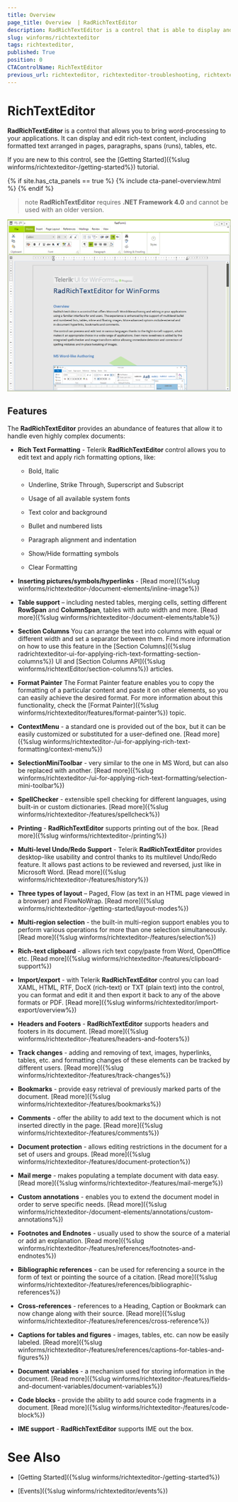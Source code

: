 ```yaml
---
title: Overview 
page_title: Overview  | RadRichTextEditor
description: RadRichTextEditor is a control that is able to display and edit rich-text content including formatted text arranged in pages, paragraphs, spans (runs), tables, etc. 
slug: winforms/richtexteditor
tags: richtexteditor,
published: True
position: 0
CTAControlName: RichTextEditor
previous_url: richtexteditor, richtexteditor-troubleshooting, richtexteditor-styles-and-templates-template-structure, richtexteditor-styles-and-templates-styling-the-richtexteditor, richtexteditor-styles-and-templates   
---
```


# RichTextEditor

__RadRichTextEditor__ is a control that allows you to bring word-processing to your applications. It can display and edit rich-text content, including formatted text arranged in pages, paragraphs, spans (runs), tables, etc.

If you are new to this control, see the [Getting Started]({%slug winforms/richtexteditor-/getting-started%}) tutorial.

{% if site.has_cta_panels == true %}
{% include cta-panel-overview.html %}
{% endif %}
        
>note **RadRichTextEditor** requires **.NET Framework 4.0** and cannot be used with an older version. 

![richtexteditor 001](images/richtexteditor001.png)

## Features

The __RadRichTextEditor__ provides an abundance of features that allow it to handle even highly complex documents:

* __Rich Text Formatting__ - Telerik __RadRichTextEditor__ control allows you to edit text and apply rich formatting options, like:

	* Bold, Italic

	* Underline, Strike Through, Superscript and Subscript

	* Usage of all available system fonts 

	* Text color and background

	* Bullet and numbered lists

	* Paragraph alignment and indentation

	* Show/Hide formatting symbols

	* Clear Formatting 

* __Inserting pictures/symbols/hyperlinks__ - [Read more]({%slug winforms/richtexteditor-/document-elements/inline-image%})

* __Table support__ – including nested tables, merging cells, setting different __RowSpan__ and __ColumnSpan__, tables with auto width and more. [Read more]({%slug winforms/richtexteditor-/document-elements/table%})

* __Section Columns__ You can arrange the text into columns with equal or different width and set a separator between them. Find more information on how to use this feature in the [Section Columns]({%slug radrichtexteditor-ui-for-applying-rich-text-formatting-section-columns%}) UI and [Section Columns API]({%slug winforms/richtextEditor/section-columns%}) articles.

* __Format Painter__ The Format Painter feature enables you to copy the formatting of a particular content and paste it on other elements, so you can easily achieve the desired format. For more information about this functionality, check the [Format Painter]({%slug winforms/richtexteditor/features/format-painter%}) topic.

* __ContextMenu__ - a standard one is provided out of the box, but it can be easily customized or substituted for a user-defined one. [Read more]({%slug winforms/richtexteditor-/ui-for-applying-rich-text-formatting/context-menu%})

* __SelectionMiniToolbar__ - very similar to the one in MS Word, but can also be replaced with another. [Read more]({%slug winforms/richtexteditor-/ui-for-applying-rich-text-formatting/selection-mini-toolbar%})

* __SpellChecker__ - extensible spell checking for different languages, using built-in or custom dictionaries. [Read more]({%slug winforms/richtexteditor-/features/spellcheck%})

* __Printing__ - **RadRichTextEditor** supports printing out of the box. [Read more]({%slug winforms/richtexteditor-/printing%})

* __Multi-level Undo/Redo Support__ - Telerik __RadRichTextEditor__ provides desktop-like usability and control thanks to its multilevel Undo/Redo feature. It allows past actions to be reviewed and reversed, just like in Microsoft Word. [Read more]({%slug winforms/richtexteditor-/features/history%})

* __Three types of layout__ – Paged, Flow (as text in an HTML page viewed in a browser) and FlowNoWrap. [Read more]({%slug winforms/richtexteditor-/getting-started/layout-modes%})

* __Multi-region selection__ - the built-in multi-region support enables you to perform various operations for more than one selection simultaneously. [Read more]({%slug winforms/richtexteditor-/features/selection%})

* __Rich-text clipboard__ - allows rich text copy/paste from Word, OpenOffice etc. [Read more]({%slug winforms/richtexteditor-/features/clipboard-support%})

* __Import/export__ - with Telerik __RadRichTextEditor__ control you can load XAML, HTML, RTF, DocX (rich-text) or TXT (plain text) into the control, you can format and edit it and then export it back to any of the above formats or PDF. [Read more]({%slug winforms/richtexteditor/import-export/overview%})

* __Headers and Footers__ - __RadRichTextEditor__ supports headers and footers in its document. [Read more]({%slug winforms/richtexteditor-/features/headers-and-footers%})

* __Track changes__ - adding and removing of text, images, hyperlinks, tables, etc. and formatting changes of these elements can be tracked by different users. [Read more]({%slug winforms/richtexteditor-/features/track-changes%})

* __Bookmarks__ - provide easy retrieval of previously marked parts of the document. [Read more]({%slug winforms/richtexteditor-/features/bookmarks%})

* __Comments__ - offer the ability to add text to the document which is not inserted directly in the page. [Read more]({%slug winforms/richtexteditor-/features/comments%})

* __Document protection__ - allows editing restrictions in the document for a set of users and groups. [Read more]({%slug winforms/richtexteditor-/features/document-protection%})

* __Mail merge__ - makes populating a template document with data easy. [Read more]({%slug winforms/richtexteditor-/features/mail-merge%})

* __Custom annotations__ - enables you to extend the document model in order to serve specific needs. [Read more]({%slug winforms/richtexteditor-/document-elements/annotations/custom-annotations%})

* __Footnotes and Endnotes__ - usually used to show the source of a material or add an explanation. [Read more]({%slug winforms/richtexteditor-/features/references/footnotes-and-endnotes%})

* __Bibliographic references__ - can be used for referencing a source in the form of text or pointing the source of a citation. [Read more]({%slug winforms/richtexteditor-/features/references/bibliographic-references%})

* __Cross-references__ - references to a Heading, Caption or Bookmark can now change along with their source. [Read more]({%slug winforms/richtexteditor-/features/references/cross-reference%})

* __Captions for tables and figures__ - images, tables, etc. can now be easily labeled. [Read more]({%slug winforms/richtexteditor-/features/references/captions-for-tables-and-figures%})

* __Document variables__ - a mechanism used for storing information in the document. [Read more]({%slug winforms/richtexteditor-/features/fields-and-document-variables/document-variables%})

* __Code blocks__ - provide the ability to add source code fragments in a document. [Read more]({%slug winforms/richtexteditor-/features/code-block%})

* __IME support__ - **RadRichTextEditor** supports IME out the box.        
            

# See Also

 * [Getting Started]({%slug winforms/richtexteditor-/getting-started%})

 * [Events]({%slug winforms/richtexteditor/events%})
